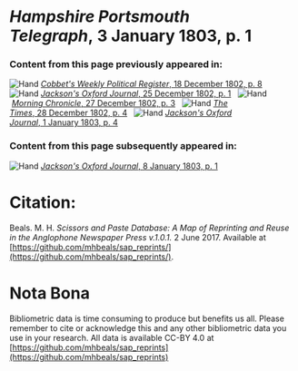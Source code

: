 # *Hampshire Portsmouth Telegraph*, 3 January 1803, p. 1  
  
### Content from this page previously appeared in:  
![Hand](http://scissorsandpaste.net/wp-content/uploads/2017/06/smallhandpointer.png) [*Cobbet's Weekly Political Register*, 18 December 1802, p. 8](https://mhbeals.github.io/sap_html/Cobbet's-Weekly-Political-Register/Cobbet's-Weekly-Political-Register-18-December-1802-p-8)  
![Hand](http://scissorsandpaste.net/wp-content/uploads/2017/06/smallhandpointer.png) [*Jackson's Oxford Journal*, 25 December 1802, p. 1](https://mhbeals.github.io/sap_html/Jackson's-Oxford-Journal/Jackson's-Oxford-Journal-25-December-1802-p-1)  
![Hand](http://scissorsandpaste.net/wp-content/uploads/2017/06/smallhandpointer.png) [*Morning Chronicle*, 27 December 1802, p. 3](https://mhbeals.github.io/sap_html/Morning-Chronicle/Morning-Chronicle-27-December-1802-p-3)  
![Hand](http://scissorsandpaste.net/wp-content/uploads/2017/06/smallhandpointer.png) [*The Times*, 28 December 1802, p. 4](https://mhbeals.github.io/sap_html/The-Times/The-Times-28-December-1802-p-4)  
![Hand](http://scissorsandpaste.net/wp-content/uploads/2017/06/smallhandpointer.png) [*Jackson's Oxford Journal*, 1 January 1803, p. 4](https://mhbeals.github.io/sap_html/Jackson's-Oxford-Journal/Jackson's-Oxford-Journal-1-January-1803-p-4)  
  
### Content from this page subsequently appeared in:  
![Hand](http://scissorsandpaste.net/wp-content/uploads/2017/06/smallhandpointer.png) [*Jackson's Oxford Journal*, 8 January 1803, p. 1](https://mhbeals.github.io/sap_html/Jackson's-Oxford-Journal/Jackson's-Oxford-Journal-8-January-1803-p-1)  


# Citation: 

Beals. M. H. *Scissors and Paste Database: A Map of Reprinting and Reuse in the Anglophone Newspaper Press v.1.0.1.* 2 June 2017. Available at [https://github.com/mhbeals/sap_reprints/](https://github.com/mhbeals/sap_reprints/). 

# Nota Bona

Bibliometric data is time consuming to produce but benefits us all. Please remember to cite or acknowledge this and any other bibliometric data you use in your research. All data is available CC-BY 4.0 at [https://github.com/mhbeals/sap_reprints](https://github.com/mhbeals/sap_reprints)
